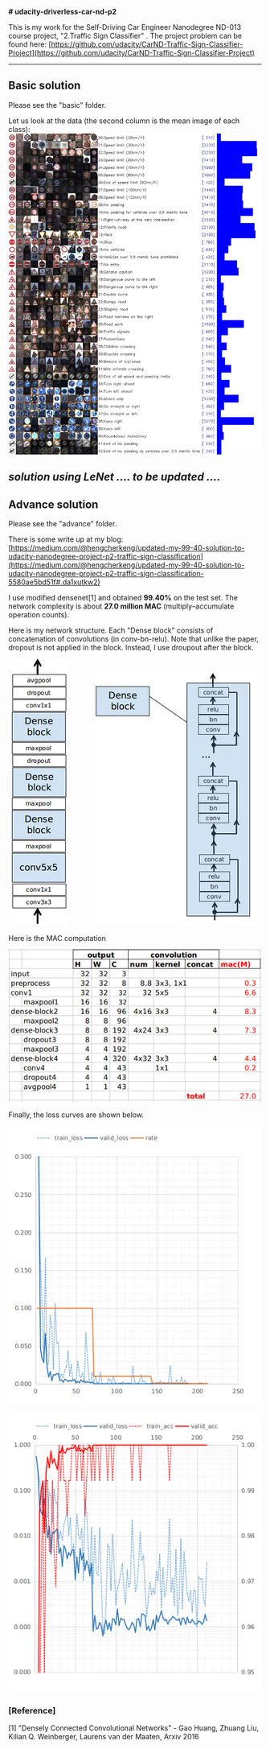 **# udacity-driverless-car-nd-p2**

This is my work for the Self-Driving Car Engineer Nanodegree ND-013 course project, "2.Traffic Sign Classifier" . The project problem can be found here: [https://github.com/udacity/CarND-Traffic-Sign-Classifier-Project](https://github.com/udacity/CarND-Traffic-Sign-Classifier-Project)

---
## Basic solution
Please see the "basic" folder. 

Let us look at the data (the second column is the mean image of each class):
![image](data/data_summary.jpg)


_solution using LeNet .... to be updated ...._
---
## Advance solution
Please see the "advance" folder. 

There is some write up at my blog: [https://medium.com/@hengcherkeng/updated-my-99-40-solution-to-udacity-nanodegree-project-p2-traffic-sign-classification](https://medium.com/@hengcherkeng/updated-my-99-40-solution-to-udacity-nanodegree-project-p2-traffic-sign-classification-5580ae5bd51f#.da1xutkw2)

I use modified densenet[1] and obtained **99.40%** on the test set. 
The network complexity is about **27.0 million MAC** (multiply–accumulate operation counts). 

Here is my network structure. Each "Dense block" consists of concatenation of convolutions (in conv-bn-relu). Note that unlike the paper, dropout is not applied in the block. Instead, I use droupout after the block.

![image](advance/docs/images/003.png)&nbsp;&nbsp;&nbsp;&nbsp;&nbsp;&nbsp;&nbsp;&nbsp;&nbsp;&nbsp;&nbsp;&nbsp;  ![image](advance/docs/images/002.png)

Here is the MAC computation

![image](advance/docs/images/001.png)

Finally, the loss curves are shown below.

![image](advance/docs/images/100.png)&nbsp;&nbsp;&nbsp;&nbsp;&nbsp;&nbsp;&nbsp;&nbsp;&nbsp;&nbsp;&nbsp;&nbsp;  ![image](advance/docs/images/000.png)

### [Reference]
[1] "Densely Connected Convolutional Networks" - Gao Huang, Zhuang Liu, Kilian Q. Weinberger, Laurens van der Maaten, Arxiv 2016
